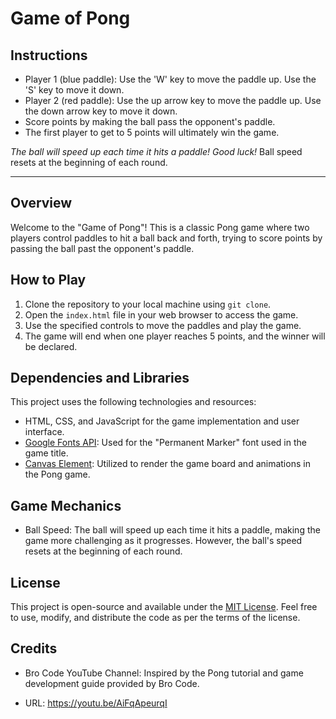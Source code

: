 # Game of Pong

## Instructions

- Player 1 (blue paddle): Use the 'W' key to move the paddle up. Use the 'S' key to move it down.
- Player 2 (red paddle): Use the up arrow key to move the paddle up. Use the down arrow key to move it down.
- Score points by making the ball pass the opponent's paddle.
- The first player to get to 5 points will ultimately win the game.

*The ball will speed up each time it hits a paddle! Good luck!* Ball speed resets at the beginning of each round.

---

## Overview

Welcome to the "Game of Pong"! This is a classic Pong game where two players control paddles to hit a ball back and forth, trying to score points by passing the ball past the opponent's paddle.

## How to Play

1. Clone the repository to your local machine using `git clone`.
2. Open the `index.html` file in your web browser to access the game.
3. Use the specified controls to move the paddles and play the game.
4. The game will end when one player reaches 5 points, and the winner will be declared.

## Dependencies and Libraries

This project uses the following technologies and resources:

- HTML, CSS, and JavaScript for the game implementation and user interface.
- [Google Fonts API](https://fonts.google.com/): Used for the "Permanent Marker" font used in the game title.
- [Canvas Element](https://developer.mozilla.org/en-US/docs/Web/API/Canvas_API): Utilized to render the game board and animations in the Pong game.

## Game Mechanics

- Ball Speed: The ball will speed up each time it hits a paddle, making the game more challenging as it progresses. However, the ball's speed resets at the beginning of each round.

## License

This project is open-source and available under the [MIT License](LICENSE). Feel free to use, modify, and distribute the code as per the terms of the license.

## Credits

- Bro Code YouTube Channel: Inspired by the Pong tutorial and game development guide provided by Bro Code.

- URL: https://youtu.be/AiFqApeurqI
